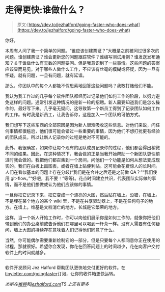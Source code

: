# 走得更快:谁做什么？

> 原文:[https://dev.to/jezhalford/going-faster-who-does-what](https://dev.to/jezhalford/going-faster-who-does-what)

你好，

本周有人问了我一个简单的问题。“谁应该创建票证？”大概是之前被问过很多次的问题。谁创建票证？谁会更新您的问题跟踪软件？谁编写测试用例？谁发送发布通知？关于谁做什么有无数的问题要问。但是我意识到了一些事情。这些问题的答案应该显而易见。对于哪些人做什么工作，不应该有丝毫的模糊或怀疑，因为一旦有怀疑，就有问题，一旦有问题，就有延误。

那么，你团队中的每个人都能不假思索地回答这些问题吗？我敢打赌他们不能。

我认为我工作过的几乎每个软件团队都经历过记录他们如何工作的阶段，以努力避免这样的问题。通常引发这种情况的是新一轮的招聘。新人需要知道我们是怎么操作的，最好写下来。几乎毫无疑问，这导致第一个新员工得到了记录团队如何工作的工作。有时我是新员工，让我告诉你，这是加入一个团队的可怕方式。

我们想写下这些东西的全部原因是因为新人很难吸收这些信息。对他们来说，问任何事情都很尴尬，他们很可能会错过一些重要的事情，因为他们不想打扰更有经验的团队成员。所以让新人记录你的过程是绝对不可能的。

此外，我很确定，如果你让每个现有的团队成员记录你的过程，他们都会得出稍微不同的结果。因此，在这种情况下，我会做的正是当我开始帮助一个新团队更快前进时我会做的。我把他们都召集到一个房间，问他们一个功能是如何从想法变成现实的。我们在白板上画图表，或者在墙上贴便利贴。这可能会花费惊人的长时间。人们在看似基本的问题上存在分歧(“我们是在合并之后还是之前做 QA？”“我们使用 git-flow。”“好吧，我不要！”等等)。花点时间建立共识，代表团队实际做的事情，而不是他们想做或认为他们应该做的事情。

一旦你把它记录下来，把它变成一个漂亮的大图，然后贴在墙上。没错，在墙上。不是埋在某个地方的某个 wiki 里，不是在共享驱动器上，不是在任何电子的地方。在墙上。维基是文档消亡的地方。长城是它繁荣的地方。

这样，当一个新人开始工作时，你可以向他们展示你是如何工作的，就像你把他们带到他们的办公桌前或告诉他们在哪里可以喝到一杯茶一样。没有人需要有任何疑问，墙上大图的持续存在意味着人们记得他们同意了什么。

当然，你可能偶尔需要重新绘制它的一部分，但是只要每个人都同意你正在使用的过程，那就很好。希望你会发现，你花在回答问题上的时间越少，花在向客户交付软件上的时间就越多。

* * *

软件开发顾问 Jez Halford 帮助团队更快地交付更好的软件。在[tinyletter.com/goingfaster](https://tinyletter.com/goingfaster)订阅，让你的收件箱更快运转。

*杰斯在[推特](https://twitter.com/jezhalford)和[jezhalford.com](https://jezhalford.com)T5 上还有更多*